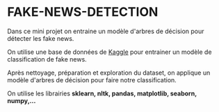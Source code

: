 # FAKE-NEWS-DETECTION
Dans ce mini projet on entraine un modèle d'arbres de décision pour détecter les fake news.

On utilise une base de données de [Kaggle](https://www.kaggle.com/clmentbisaillon/fake-and-real-news-dataset) pour entrainer un modèle de classification de fake news.

Après nettoyage, préparation et exploration du dataset, on applique un modèle d'arbres de décision pour faire notre classification.

On utilise les librairies **sklearn, nltk, pandas, matplotlib, seaborn, numpy,...**

